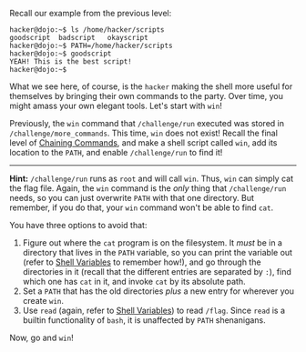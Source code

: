 Recall our example from the previous level:

```console
hacker@dojo:~$ ls /home/hacker/scripts
goodscript	badscript	okayscript
hacker@dojo:~$ PATH=/home/hacker/scripts
hacker@dojo:~$ goodscript
YEAH! This is the best script!
hacker@dojo:~$
```

What we see here, of course, is the `hacker` making the shell more useful for themselves by bringing their own commands to the party.
Over time, you might amass your own elegant tools.
Let's start with `win`!

Previously, the `win` command that `/challenge/run` executed was stored in `/challenge/more_commands`.
This time, `win` does not exist!
Recall the final level of [Chaining Commands](/linux-luminarium/chaining), and make a shell script called `win`, add its location to the `PATH`, and enable `/challenge/run` to find it!

----
**Hint:**
`/challenge/run` runs as `root` and will call `win`. Thus, `win` can simply cat the flag file.
Again, the `win` command is the _only_ thing that `/challenge/run` needs, so you can just overwrite `PATH` with that one directory.
But remember, if you do that, your `win` command won't be able to find `cat`.

You have three options to avoid that:

1. Figure out where the `cat` program is on the filesystem. It _must_ be in a directory that lives in the `PATH` variable, so you can print the variable out (refer to [Shell Variables](/linux-luminarium/variables) to remember how!), and go through the directories in it (recall that the different entries are separated by `:`), find which one has `cat` in it, and invoke `cat` by its absolute path.
2. Set a `PATH` that has the old directories _plus_ a new entry for wherever you create `win`.
3. Use `read` (again, refer to [Shell Variables](/linux-luminarium/variables)) to read `/flag`. Since `read` is a builtin functionality of `bash`, it is unaffected by `PATH` shenanigans.

Now, go and `win`!
